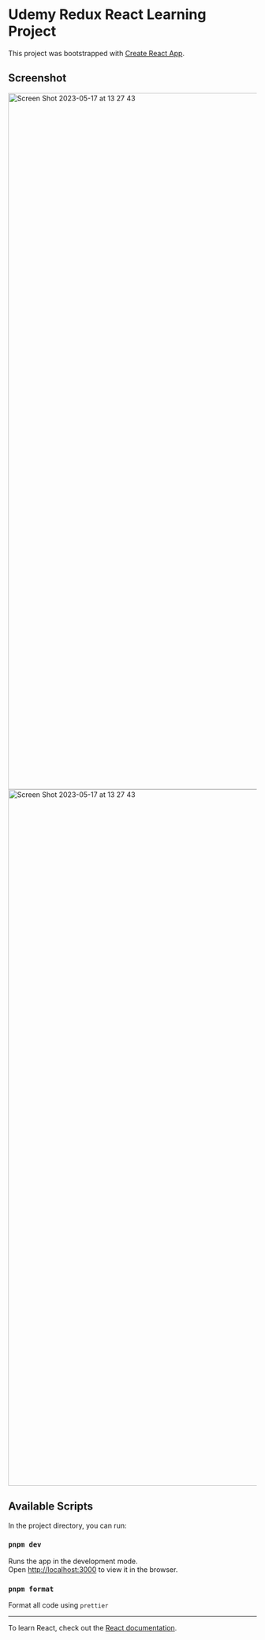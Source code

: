 # Udemy Redux React Learning Project

This project was bootstrapped with [Create React App](https://github.com/facebook/create-react-app).

## Screenshot
<img width="1409" alt="Screen Shot 2023-05-17 at 13 27 43" src="https://github.com/ryanphan629/redux-udemy/assets/51282340/d8ca7c66-b551-4485-a652-65c395a89463">
<img width="1409" alt="Screen Shot 2023-05-17 at 13 27 43" src="https://github.com/ryanphan629/redux-udemy/assets/51282340/518a47f3-bd81-487b-9902-21eecf7f6654">


## Available Scripts

In the project directory, you can run:

### `pnpm dev`

Runs the app in the development mode.\
Open [http://localhost:3000](http://localhost:3000) to view it in the browser.

### `pnpm format`

Format all code using `prettier`

---

To learn React, check out the [React documentation](https://reactjs.org/).
